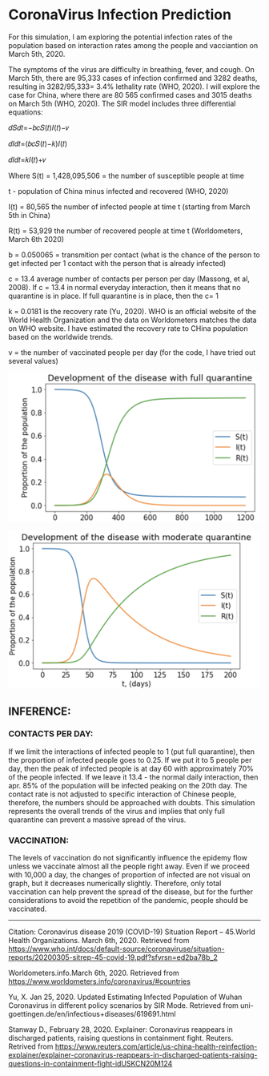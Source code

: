 # CoronaVirus Infection Prediction

For this simulation, I am exploring the potential infection rates of the population based on interaction rates among the people and vacciantion on March 5th, 2020.

The symptoms of the virus are difficulty in breathing, fever, and cough. On March 5th, there are 95,333 cases of infection confirmed and 3282 deaths, resulting in 3282/95,333= 3.4% lethality rate (WHO, 2020). I will explore the case for China, where there are 80 565 confirmed cases and 3015 deaths on March 5th (WHO, 2020). The SIR model includes three differential equations:

𝑑𝑆𝑑𝑡=−𝑏𝑐𝑆(𝑡)𝐼(𝑡)−𝑣
 
𝑑𝐼𝑑𝑡=(𝑏𝑐𝑆(𝑡)−𝑘)𝐼(𝑡)
 
𝑑𝐼𝑑𝑡=𝑘𝐼(𝑡)+𝑣


Where S(t) = 1,428,095,506 = the number of susceptible people at time

t - population of China minus infected and recovered (WHO, 2020)

I(t) = 80,565 the number of infected people at time t (starting from March 5th in China)

R(t) = 53,929 the number of recovered people at time t (Worldometers, March 6th 2020)

b = 0.050065 = transmition per contact (what is the chance of the person to get infected per 1 contact with the person that is already infected)

c = 13.4 average number of contacts per person per day (Massong, et al, 2008). If c = 13.4 in normal everyday interaction, then it means that no quarantine is in place. If full quarantine is in place, then the c= 1

k = 0.0181 is the recovery rate (Yu, 2020). WHO is an official website of the World Health Organization and the data on Worldometers matches the data on WHO website. I have estimated the recovery rate to CHina population based on the worldwide trends.

v = the number of vaccinated people per day (for the code, I have tried out several values)


![Screenshot](https://github.com/milstetsenko/Coronavirus-Infection-Prediction/blob/master/Screen%20Shot%202020-10-26%20at%209.12.10%20PM.png)

![Screenshot](Moderate.png)

## INFERENCE:

### CONTACTS PER DAY:

If we limit the interactions of infected people to 1 (put full quarantine), then the proportion of infected people goes to 0.25. If we put it to 5 people per day, then the peak of infected people is at day 60 with approximately 70% of the people infected. If we leave it 13.4 - the normal daily interaction, then apr. 85% of the population will be infected peaking on the 20th day. The contact rate is not adjusted to specific interaction of Chinese people, therefore, the numbers should be approached with doubts. This simulation represents the overall trends of the virus and implies that only full quarantine can prevent a massive spread of the virus.

### VACCINATION: 

The levels of vaccination do not significantly influence the epidemy flow unless we vaccinate almost all the people right away. Even if we proceed with 10,000 a day, the changes of proportion of infected are not visual on graph, but it decreases numerically slightly. Therefore, only total vaccination can help prevent the spread of the disease, but for the further considerations to avoid the repetition of the pandemic, people should be vaccinated.



-----------------------------------------------------------
Citation: Coronavirus disease 2019 (COVID-19) Situation Report – 45.World Health Organizations. March 6th, 2020. Retrieved from https://www.who.int/docs/default-source/coronaviruse/situation-reports/20200305-sitrep-45-covid-19.pdf?sfvrsn=ed2ba78b_2

Worldometers.info.March 6th, 2020. Retrieved from https://www.worldometers.info/coronavirus/#countries

Yu, X. Jan 25, 2020. Updated Estimating Infected Population of Wuhan Coronavirus in different policy scenarios by SIR Mode. Retrieved from uni-goettingen.de/en/infectious+diseases/619691.html

Stanway D., February 28, 2020. Explainer: Coronavirus reappears in discharged patients, raising questions in containment fight. Reuters. Retrived from https://www.reuters.com/article/us-china-health-reinfection-explainer/explainer-coronavirus-reappears-in-discharged-patients-raising-questions-in-containment-fight-idUSKCN20M124


